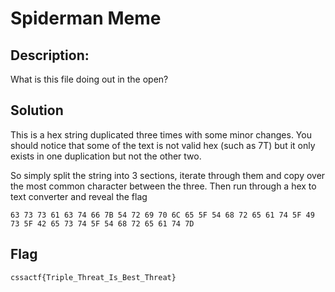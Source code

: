 # Spiderman Meme

## Description:

What is this file doing out in the open? 

## Solution

This is a hex string duplicated three times with some minor changes. You should notice that some of the text is not valid hex (such as 7T) but it only exists in one duplication but not the other two. 

So simply split the string into 3 sections, iterate through them and copy over the most common character between the three. Then run through a hex to text converter and reveal the flag

`63 73 73 61 63 74 66 7B 54 72 69 70 6C 65 5F 54 68 72 65 61 74 5F 49 73 5F 42 65 73 74 5F 54 68 72 65 61 74 7D` 
## Flag 

`cssactf{Triple_Threat_Is_Best_Threat}`
